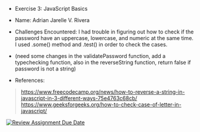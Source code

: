 - Exercise 3: JavaScript Basics
  
- Name: Adrian Jarelle V. Rivera

- Challenges Encountered: I had trouble in figuring out how to check if the password have an uppercase, lowercase, and numeric at the same time. I used .some() method and .test() in order to check the cases.
- (need some changes in the validatePassword function, add a typechecking function, also in the reverseString function, return false if password is not a string)


- References:
> https://www.freecodecamp.org/news/how-to-reverse-a-string-in-javascript-in-3-different-ways-75e4763c68cb/
> https://www.geeksforgeeks.org/how-to-check-case-of-letter-in-javascript/






[![Review Assignment Due Date](https://classroom.github.com/assets/deadline-readme-button-22041afd0340ce965d47ae6ef1cefeee28c7c493a6346c4f15d667ab976d596c.svg)](https://classroom.github.com/a/XjO13m7Z)
